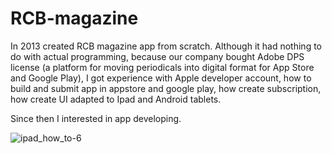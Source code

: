 # RCB-magazine

In 2013 created RCB magazine app from scratch. Although it had nothing to do with actual programming, because our company bought Adobe DPS license (a platform for moving periodicals into digital format for App Store and Google Play), I got experience with Apple developer account, how to build and submit app in appstore and google play, how create subscription, how create UI adapted to Ipad and Android tablets.

Since then I interested in app developing.

![ipad_how_to-6](https://cloud.githubusercontent.com/assets/23110283/22863336/458133b4-f14f-11e6-99a4-8784a58cac1d.png)
